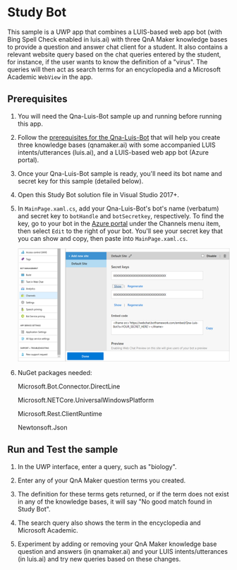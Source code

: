 # Study Bot

This sample is a UWP app that combines a LUIS-based web app bot (with Bing Spell Check enabled in luis.ai) with three QnA Maker knowledge bases to provide a question and answer chat client for a student. It also contains a relevant website query based on the chat queries entered by the student, for instance, if the user wants to know the definition of a "virus". The queries will then act as search terms for an encyclopedia and a Microsoft Academic `WebView` in the app. 

## Prerequisites

1. You will need the Qna-Luis-Bot sample up and running before running this app. 

1. Follow the [prerequisites for the Qna-Luis-Bot](https://github.com/Azure-Samples/cognitive-services-studybot-csharp/blob/master/Qna-Luis-Bot/readme.md) that will help you create three knowledge bases (qnamaker.ai) with some accompanied LUIS intents/utterances (luis.ai), and a LUIS-based web app bot (Azure portal). 

1. Once your Qna-Luis-Bot sample is ready, you'll need its bot name and secret key for this sample (detailed below).

1. Open this Study Bot solution file in Visual Studio 2017+.

1. In `MainPage.xaml.cs`, add your Qna-Luis-Bot's bot's name (verbatum) and secret key to `botHandle` and `botSecretkey`, respectively. To find the key, go to your bot in the [Azure portal](https://ms.portal.azure.com) under the Channels menu item, then select `Edit` to the right of your bot. You'll see your secret key that you can show and copy, then paste into `MainPage.xaml.cs`. 
    
    <img src="/Assets/bot-secret-key.png">
    
1. NuGet packages needed: 

    Microsoft.Bot.Connector.DirectLine
    
    Microsoft.NETCore.UniversalWindowsPlatform
    
    Microsoft.Rest.ClientRuntime
    
    Newtonsoft.Json
    
## Run and Test the sample

1. In the UWP interface, enter a query, such as "biology".

1. Enter any of your QnA Maker question terms you created.

1. The definition for these terms gets returned, or if the term does not exist in any of the knowledge bases, it will say "No good match found in Study Bot".

1. The search query also shows the term in the encyclopedia and Microsoft Academic.

1. Experiment by adding or removing your QnA Maker knowledge base question and answers (in qnamaker.ai) and your LUIS intents/utterances (in luis.ai) and try new queries based on these changes.